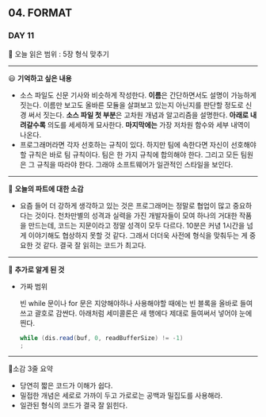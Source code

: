 ## 04. FORMAT

### DAY 11

🔖 오늘 읽은 범위 : 5장 형식 맞추기

---

😃 **기억하고 싶은 내용**

- 소스 파일도 신문 기사와 비슷하게 작성한다. **이름**은 간단하면서도 설명이 가능하게 짓는다. 이름만 보고도 올바른 모듈을 살펴보고 있는지 아닌지를 판단할 정도로 신경 써서 짓는다. **소스 파일 첫 부분**은 고차원 개념과 알고리즘을 설명한다. **아래로 내려갈수록** 의도를 세세하게 묘사한다. **마지막에는** 가장 저차원 함수와 세부 내역이 나온다.
- 프로그래머라면 각자 선호하는 규칙이 있다. 하지만 팀에 속한다면 자신이 선호해야 할 규칙은 바로 팀 규칙이다. 팀은 한 가지 규칙에 합의해야 한다. 그리고 모든 팀원은 그 규칙을 따라야 한다. 그래야 소프트웨어가 일관적인 스타일을 보인다.

---

🤔 **오늘의 파트에 대한 소감**


- 요즘 들어 더 강하게 생각하고 있는 것은 프로그래머는 정말로 협업이 많고 중요하다는 것이다. 천차만별의 성격과 실력을 가진 개발자들이 모여 하나의 거대한 작품을 만드는데, 코드는 지문이라고 정말 성격이 모두 다르다. 10분은 커녕 1시간을 넘게 이야기해도 협상하지 못할 것 같다. 그래서 더더욱 사전에 형식을 맞춰두는 게 중요한 것 같다. 결국 잘 읽히는 코드가 최고다.


---

🔎 **추가로 알게 된 것**


- 가짜 범위
    
    빈 while 문이나 for 문은 지양해야하나 사용해야할 때에는 빈 블록을 올바로 들여쓰고 괄호로 감싼다. 아래처럼 세미콜론은 새 행에다 제대로 들여써서 넣어야 눈에 띈다.
    
    ```java
    while (dis.read(buf, 0, readBufferSize) != -1)
    ;
    ```

---

🤟소감 3줄 요약 

- 당연히 짧은 코드가 이해가 쉽다.
- 밀접한 개념은 세로로 가까이 두고 가로로는 공백과 밀집도를 사용해라.
- 일관된 형식의 코드가 결국 잘 읽힌다.
